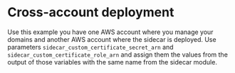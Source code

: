 # Cross-account deployment

Use this example you have one AWS account where you manage your domains and 
another AWS account where the sidecar is deployed. Use parameters
`sidecar_custom_certificate_secret_arn` and `sidecar_custom_certificate_role_arn`
and assign them the values from the output of those variables with the same
name from the sidecar module.
